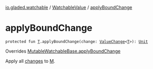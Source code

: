 [io.gladed.watchable](../index.md) / [WatchableValue](index.md) / [applyBoundChange](./apply-bound-change.md)

# applyBoundChange

`protected fun `[`T`](index.md#T)`.applyBoundChange(change: `[`ValueChange`](../-value-change/index.md)`<`[`T`](index.md#T)`>): `[`Unit`](https://kotlinlang.org/api/latest/jvm/stdlib/kotlin/-unit/index.html)

Overrides [MutableWatchableBase.applyBoundChange](../-mutable-watchable-base/apply-bound-change.md)

Apply all [changes](../-mutable-watchable-base/changes.md) to [M](../-mutable-watchable-base/index.md#M).

